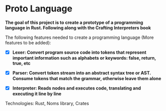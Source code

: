 # Proto Language 
**The goal of this project is to create a prototype of a programming language in Rust. Following along with the Crafting Interpreters book**

The following features needed to create a programming language (More features to be added):

- [X] **Lexer: Convert program source code into tokens that represent important information such as alphabets or keywords: false, return, true, etc**
- [X] **Parser: Convert token stream into an abstract syntax tree or AST. Consume tokens that match the grammar, otherwise leave them alone**
- [X] **Interpreter: Reads nodes and executes code, translating and executing it line by line**


Technologies: Rust, Noms library, Crates 




